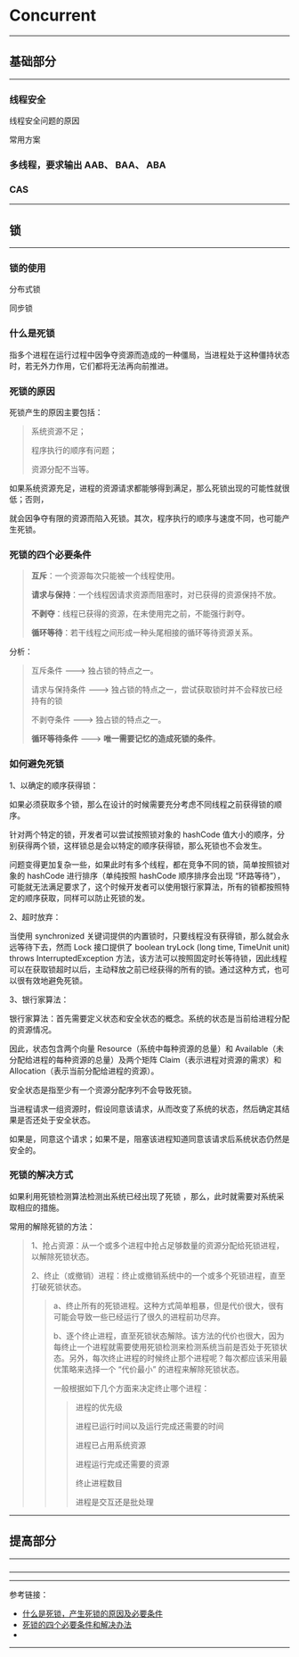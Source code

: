 # Concurrent

---

## 基础部分

---

### 线程安全

线程安全问题的原因

常用方案

### 多线程，要求输出 AAB、 BAA、 ABA

### CAS

---

## 锁

---

### 锁的使用

分布式锁

同步锁

### 什么是死锁

指多个进程在运行过程中因争夺资源而造成的一种僵局，当进程处于这种僵持状态时，若无外力作用，它们都将无法再向前推进。

### 死锁的原因

死锁产生的原因主要包括：

> 系统资源不足；
>
> 程序执行的顺序有问题；
>
> 资源分配不当等。

如果系统资源充足，进程的资源请求都能够得到满足，那么死锁出现的可能性就很低；否则，

就会因争夺有限的资源而陷入死锁。其次，程序执行的顺序与速度不同，也可能产生死锁。

### 死锁的四个必要条件

> **互斥**：一个资源每次只能被一个线程使用。
>
> **请求与保持**：一个线程因请求资源而阻塞时，对已获得的资源保持不放。
>
> **不剥夺**：线程已获得的资源，在未使用完之前，不能强行剥夺。
>
> **循环等待**：若干线程之间形成一种头尾相接的循环等待资源关系。

分析：

> 互斥条件 ---> 独占锁的特点之一。
>
> 请求与保持条件 ---> 独占锁的特点之一，尝试获取锁时并不会释放已经持有的锁
>
> 不剥夺条件 ---> 独占锁的特点之一。
>
> **循环等待条件** ---> **唯一需要记忆的造成死锁的条件**。

### 如何避免死锁

1、以确定的顺序获得锁：

如果必须获取多个锁，那么在设计的时候需要充分考虑不同线程之前获得锁的顺序。

针对两个特定的锁，开发者可以尝试按照锁对象的 hashCode 值大小的顺序，分别获得两个锁，这样锁总是会以特定的顺序获得锁，那么死锁也不会发生。

问题变得更加复杂一些，如果此时有多个线程，都在竞争不同的锁，简单按照锁对象的 hashCode 进行排序（单纯按照 hashCode 顺序排序会出现
“环路等待”），可能就无法满足要求了，这个时候开发者可以使用银行家算法，所有的锁都按照特定的顺序获取，同样可以防止死锁的发。

2、超时放弃：

当使用 synchronized 关键词提供的内置锁时，只要线程没有获得锁，那么就会永远等待下去，然而 Lock 接口提供了 boolean tryLock (long time, TimeUnit
unit) throws InterruptedException
方法，该方法可以按照固定时长等待锁，因此线程可以在获取锁超时以后，主动释放之前已经获得的所有的锁。通过这种方式，也可以很有效地避免死锁。

3、银行家算法：

银行家算法：首先需要定义状态和安全状态的概念。系统的状态是当前给进程分配的资源情况。

因此，状态包含两个向量 Resource（系统中每种资源的总量）和 Available（未分配给进程的每种资源的总量）及两个矩阵 Claim（表示进程对资源的需求）和
Allocation（表示当前分配给进程的资源）。

安全状态是指至少有一个资源分配序列不会导致死锁。

当进程请求一组资源时，假设同意该请求，从而改变了系统的状态，然后确定其结果是否还处于安全状态。

如果是，同意这个请求；如果不是，阻塞该进程知道同意该请求后系统状态仍然是安全的。

### 死锁的解决方式

如果利用死锁检测算法检测出系统已经出现了死锁 ，那么，此时就需要对系统采取相应的措施。

常用的解除死锁的方法：

> 1、抢占资源：从一个或多个进程中抢占足够数量的资源分配给死锁进程，以解除死锁状态。
>
> 2、终止（或撤销）进程：终止或撤销系统中的一个或多个死锁进程，直至打破死锁状态。
>
> > a、终止所有的死锁进程。这种方式简单粗暴，但是代价很大，很有可能会导致一些已经运行了很久的进程前功尽弃。
> >
> > b、逐个终止进程，直至死锁状态解除。该方法的代价也很大，因为每终止一个进程就需要使用死锁检测来检测系统当前是否处于死锁状态。另外，每次终止进程的时候终止那个进程呢？每次都应该采用最优策略来选择一个 “代价最小” 的进程来解除死锁状态。
> >
> > 一般根据如下几个方面来决定终止哪个进程：
> >
> > > 进程的优先级
> > >
> > > 进程已运行时间以及运行完成还需要的时间
> > >
> > > 进程已占用系统资源
> > >
> > > 进程运行完成还需要的资源
> > >
> > > 终止进程数目
> > >
> > > 进程是交互还是批处理

---

## 提高部分

---

###

---







---

参考链接：

- [什么是死锁，产生死锁的原因及必要条件](https://blog.csdn.net/hd12370/article/details/82814348)
- [死锁的四个必要条件和解决办法](https://blog.csdn.net/guaiguaihenguai/article/details/80303835)
- []()

---



